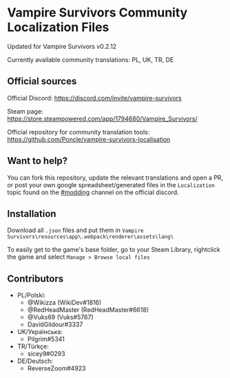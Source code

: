 # Vampire Survivors Community Localization Files

Updated for Vampire Survivors v0.2.12

Currently available community translations: PL, UK, TR, DE

## Official sources

Official Discord: https://discord.com/invite/vampire-survivors

Steam page: https://store.steampowered.com/app/1794680/Vampire_Survivors/

Official repository for community translation tools: https://github.com/Poncle/vampire-survivors-localisation

## Want to help?

You can fork this repository, update the relevant translations and open a PR, or post your own google spreadsheet/generated files in the `Localization` topic found on the [#modding](https://discord.com/channels/904353235006017556/937659884470693908) channel on the official discord.

## Installation

Download all `.json` files and put them in `Vampire Survivors\resources\app\.webpack\renderer\assets\lang\`

To easily get to the game's base folder, go to your Steam Library, rightclick the game and select `Manage > Browse local files`

## Contributors
* PL/Polski:
  * @Wikizza (WikiDev#1816)
  * @RedHeadMaster (RedHeadMaster#6618)
  * @Vuks69 (Vuks#5767)
  * DavidGildour#3337
* UK/Українська:
  * Pilgrim#5341
* TR/Türkçe:
  * sicey9#0293
* DE/Deutsch:
  * ReverseZoom#4923
